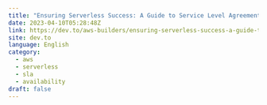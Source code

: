 ```yaml
---
title: "Ensuring Serverless Success: A Guide to Service Level Agreement (SLA) Definitions and Guidelines"
date: 2023-04-10T05:28:48Z
link: https://dev.to/aws-builders/ensuring-serverless-success-a-guide-to-service-level-agreement-sla-definitions-and-guidelines-3ckm?utm_medium=RSS&utm_source=news.12bit.vn
site: dev.to
language: English
category:
  - aws
  - serverless
  - sla
  - availability
draft: false
---
```

